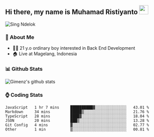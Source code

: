 
## Hi there, my name is Muhamad Ristiyanto <img src="https://github.com/TheDudeThatCode/TheDudeThatCode/blob/master/Assets/Hi.gif" width="29px">
 ![Sing Ndelok](https://komarev.com/ghpvc/?username=Gimenz&color=green)

### 👤 About Me
* 🤷‍♂️ 21 y.o ordinary boy interested in Back End Development
* 🏠 Live at Magelang, Indonesia 

### 📊 Github Stats
  <img alt="Gimenz's github stats" src="https://github-readme-stats.vercel.app/api?username=Gimenz&count_private=true&hide=issues&show_icons=true&include_all_commits=true&line_height=24&border_radius=0"/>

### ⌚ Coding Stats
<!--START_SECTION:waka-->

```text
JavaScript   1 hr 7 mins     ██████████▓░░░░░░░░░░░░░░   43.01 %
Markdown     34 mins         █████▒░░░░░░░░░░░░░░░░░░░   21.76 %
TypeScript   28 mins         ████▓░░░░░░░░░░░░░░░░░░░░   18.04 %
JSON         20 mins         ███▒░░░░░░░░░░░░░░░░░░░░░   13.28 %
Git Config   4 mins          ▓░░░░░░░░░░░░░░░░░░░░░░░░   02.77 %
Other        1 min           ▒░░░░░░░░░░░░░░░░░░░░░░░░   00.81 %
```

<!--END_SECTION:waka-->
